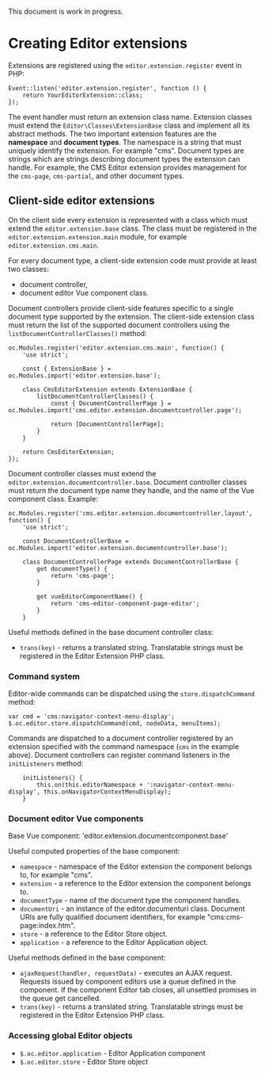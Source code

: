 This document is work in progress.

# Creating Editor extensions

Extensions are registered using the `editor.extension.register` event in PHP:

```
Event::listen('editor.extension.register', function () {
    return YourEditorExtension::class;
});
```

The event handler must return an extension class name. Extension classes must extend the `Editor\Classes\ExtensionBase` class and implement all its abstract methods. The two important extension features are the **namespace** and **document types**. The namespace is a string that must uniquely identify the extension. For example "cms". Document types are strings which are strings describing document types the extension can handle. For example, the CMS Editor extension provides management for the `cms-page`, `cms-partial`, and other document types.

## Client-side editor extensions

On the client side every extension is represented with a class which must extend the `editor.extension.base` class. The class must be registered in the `editor.extension.extension.main` module, for example `editor.extension.cms.main`.

For every document type, a client-side extension code must provide at least two classes:

* document controller,
* document editor Vue component class.

Document controllers provide client-side features specific to a single document type supported by the extension. The client-side extension class must return the list of the supported document controllers using the `listDocumentControllerClasses()` method:

```
oc.Modules.register('editor.extension.cms.main', function() {
    'use strict';

    const { ExtensionBase } = oc.Modules.import('editor.extension.base');

    class CmsEditorExtension extends ExtensionBase {
        listDocumentControllerClasses() {
            const { DocumentControllerPage } = oc.Modules.import('cms.editor.extension.documentcontroller.page');

            return [DocumentControllerPage];
        }
    }

    return CmsEditorExtension;
});
```

Document controller classes must extend the `editor.extension.documentcontroller.base`. Document controller classes must return the document type name they handle, and the name of the Vue component class. Example:

```
oc.Modules.register('cms.editor.extension.documentcontroller.layout', function() {
    'use strict';

    const DocumentControllerBase = oc.Modules.import('editor.extension.documentcontroller.base');

    class DocumentControllerPage extends DocumentControllerBase {
        get documentType() {
            return 'cms-page';
        }

        get vueEditorComponentName() {
            return 'cms-editor-component-page-editor';
        }
    }
```

Useful methods defined in the base document controller class:

* `trans(key)` - returns a translated string. Translatable strings must be registered in the Editor Extension PHP class.

### Command system

Editor-wide commands can be dispatched using the `store.dispatchCommand` method:

```
var cmd = 'cms:navigator-context-menu-display';
$.oc.editor.store.dispatchCommand(cmd, nodeData, menuItems);
```

Commands are dispatched to a document controller registered by an extension specified with the command namespace (`cms` in the example above). Document controllers can register command listeners in the `initListeners` method:

```
    initListeners() {
        this.on(this.editorNamespace + ':navigator-context-menu-display', this.onNavigatorContextMenuDisplay);
    }
```

### Document editor Vue components

Base Vue component: 'editor.extension.documentcomponent.base'

Useful computed properties of the base component:

* `namespace` - namespace of the Editor extension the component belongs to, for example "cms".
* `extension` - a reference to the Editor extension the component belongs to.
* `documentType` - name of the document type the component handles.
* `documentUri` - an instance of the editor.documenturi class. Document URIs are fully qualified document identifiers, for example "cms:cms-page:index.htm".
* `store` - a reference to the Editor Store object.
* `application` - a reference to the Editor Application object.

Useful methods defined in the base component:

* `ajaxRequest(handler, requestData)` - executes an AJAX request. Requests issued by component editors use a queue defined in the component. If the component Editor tab closes, all unsettled promises in the queue get cancelled.
* `trans(key)` - returns a translated string. Translatable strings must be registered in the Editor Extension PHP class.

### Accessing global Editor objects

* `$.oc.editor.application` - Editor Application component
* `$.oc.editor.store` - Editor Store object